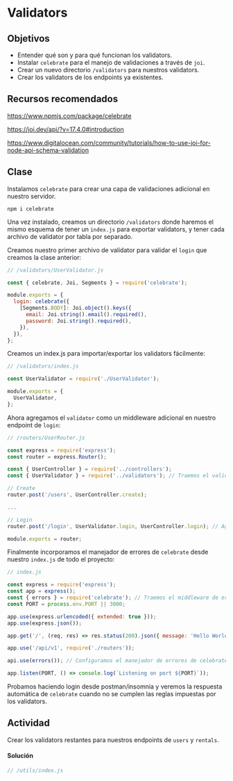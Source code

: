 # Validators

## Objetivos

- Entender qué son y para qué funcionan los validators.
- Instalar `celebrate` para el manejo de validaciones a través de `joi`.
- Crear un nuevo directorio `/validators` para nuestros validators.
- Crear los validators de los endpoints ya existentes.

## Recursos recomendados

https://www.npmjs.com/package/celebrate

https://joi.dev/api/?v=17.4.0#introduction

https://www.digitalocean.com/community/tutorials/how-to-use-joi-for-node-api-schema-validation

## Clase

Instalamos `celebrate` para crear una capa de validaciones adicional en nuestro servidor.

`npm i celebrate`

Una vez instalado, creamos un directorio `/validators` donde haremos el mismo esquema de tener un `index.js` para exportar validators, y tener cada archivo de validator por tabla por separado.

Creamos nuestro primer archivo de validator para validar el `login` que creamos la clase anterior:

```javascript
// /validators/UserValidator.js

const { celebrate, Joi, Segments } = require('celebrate');

module.exports = {
  login: celebrate({
    [Segments.BODY]: Joi.object().keys({
      email: Joi.string().email().required(),
      password: Joi.string().required(),
    }),
  }),
};
```

Creamos un index.js para importar/exportar los validators fácilmente:

```javascript
// /validators/index.js

const UserValidator = require('./UserValidator');

module.exports = {
  UserValidator,
};
```

Ahora agregamos el `validator` como un middleware adicional en nuestro endpoint de `login`:

```javascript
// /routers/UserRouter.js

const express = require('express');
const router = express.Router();

const { UserController } = require('../controllers');
const { UserValidator } = require('../validators'); // Traemos el validator requerido

// Create
router.post('/users', UserController.create);

...

// Login
router.post('/login', UserValidator.login, UserController.login); // Agregamos el validator como middleware

module.exports = router;
```

Finalmente incorporamos el manejador de errores de `celebrate` desde nuestro `index.js` de todo el proyecto:

```javascript
// index.js

const express = require('express');
const app = express();
const { errors } = require('celebrate'); // Traemos el middleware de errores de celebrate
const PORT = process.env.PORT || 3000;

app.use(express.urlencoded({ extended: true }));
app.use(express.json());

app.get('/', (req, res) => res.status(200).json({ message: 'Hello World' }));

app.use('/api/v1', require('./routers'));

api.use(errors()); // Configuramos el manejador de errores de celebrate

app.listen(PORT, () => console.log(`Listening on port ${PORT}`));
```

Probamos haciendo login desde postman/insomnia y veremos la respuesta automática de `celebrate` cuando no se cumplen las reglas impuestas por los validators.

## Actividad

Crear los validators restantes para nuestros endpoints de `users` y `rentals`.

#### Solución

```javascript
// /utils/index.js


```

